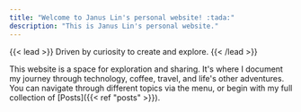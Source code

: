 ```yaml
---
title: "Welcome to Janus Lin's personal website! :tada:"
description: "This is Janus Lin's personal website."
---
```


{{< lead >}}
Driven by curiosity to create and explore.
{{< /lead >}}

This website is a space for exploration and sharing. It's where I document my journey through technology, coffee, travel, and life's other adventures. You can navigate through different topics via the menu, or begin with my full collection of [Posts]({{< ref "posts" >}}).